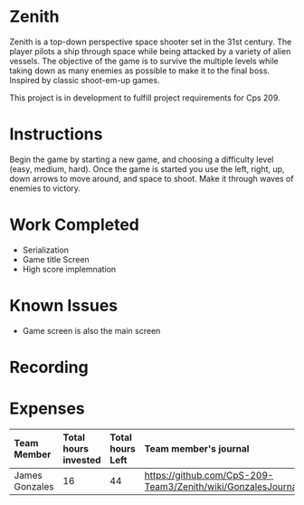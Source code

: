 # Zenith
Zenith is a top-down perspective space shooter set in the 31st century. The player pilots a ship through space while being attacked by a variety of alien vessels. The objective of the game is to survive the multiple levels while taking down as many enemies as possible to make it to the final boss. Inspired by classic shoot-em-up games.

This project is in development to fulfill project requirements for Cps 209.

# Instructions
Begin the game by starting a new game, and choosing a difficulty level (easy, medium, hard). Once the game is started you use the left, right, up, down arrows to move around, and space to shoot. Make it through waves of enemies to victory.

# Work Completed
* Serialization
* Game title Screen
* High score implemnation

# Known Issues
* Game screen is also the main screen
# Recording

# Expenses

| Team Member | Total hours invested | Total hours Left | Team member's journal |
| :------------- | :---------- | :----------- | :---------- |
| James Gonzales | 16 | 44 | https://github.com/CpS-209-Team3/Zenith/wiki/GonzalesJournal |

